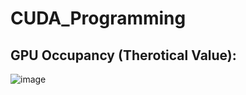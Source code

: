 # CUDA_Programming

## GPU Occupancy (Therotical Value):
![image](https://github.com/user-attachments/assets/6c339d30-7bf6-4b46-ba45-f0c3a8360a0e)
